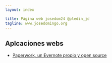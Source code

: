 ```yaml
---
layout: index

title: Página web josedom24 @pledin_jd
tagline: www.josedomingo.org
---
```


## Aplcaciones webs

* [Paperwork, un Evernote propio y open source](http://paperwork.rocks/)
